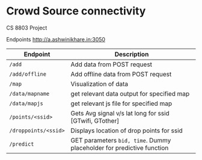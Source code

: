 # Crowd Source connectivity
CS 8803 Project

Endpoints
http://a.ashwinikhare.in:3050

Endpoint | Description
---------|-----------
`/add` | Add data from POST request
`/add/offline` | Add offline data from POST request
`/map` | Visualization of data
`/data/mapname` |  get relevant data output for specified map
`/data/mapjs` |  get relevant js file for specified map
`/points/<ssid>` | Gets Avg signal v/s lat long for ssid [GTwifi, GTother]
`/droppoints/<ssid>` | Displays location of drop points for ssid
`/predict` | GET parameters `bid, time`. Dummy placeholder for predictive function 